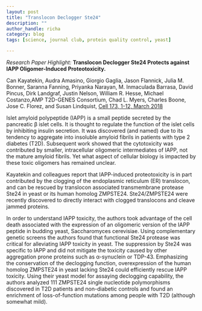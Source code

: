 ```yaml
---
layout: post
title: "Translocon Declogger Ste24"
description: ""
author_handle: richa
category: blog
tags: [science, journal club, protein quality control, yeast]

---
```

*Research Paper Highlight:*
 **Translocon Declogger Ste24 Protects against IAPP Oligomer-Induced Proteotoxicity.**

Can Kayatekin, Audra Amasino, Giorgio Gaglia, Jason Flannick, Julia M. Bonner, Saranna Fanning,
Priyanka Narayan, M. Inmaculada Barrasa, David Pincus, Dirk Landgraf, Justin Nelson, William R. Hesse, Michael Costanzo,AMP T2D-GENES Consortium, Chad L. Myers, Charles Boone, Jose C. Florez,
and Susan Lindquist, [Cell 173, 1-12, March 2018](https://pubmed.ncbi.nlm.nih.gov/29526462/)

<!--more-->

Islet amyloid polypeptide (IAPP) is a small peptide secreted by the pancreatic β islet cells. It is thought to regulate the function of the islet cells by inhibiting insulin secretion. It was discovered (and named) due to its tendency to aggregate into insoluble amyloid fibrils in patients with type 2 diabetes (T2D). Subsequent work showed that the cytotoxicity was contributed by smaller, intracellular oligomeric intermediates of IAPP, not the mature amyloid fibrils. Yet what aspect of cellular biology is impacted by these toxic oligomers has remained unclear.

Kayatekin and colleagues report that IAPP-induced proteotoxicity is in part contributed by the clogging of the endoplasmic reticulum (ER) translocon, and can be rescued by translocon associated transmembrane protease Ste24 in yeast or its human homolog ZMPSTE24. Ste24/ZMPSTE24 were recently discovered to directly interact with clogged translocons and cleave jammed proteins.

In order to understand IAPP toxicity, the authors took advantage of the cell death associated with the expression of an oligomeric version of the IAPP peptide in budding yeast, Saccharomyces cerevisiae. Using complementary genetic screens the authors found that functional Ste24 protease was critical for alleviating IAPP toxicity in yeast. The suppression by Ste24 was specific to IAPP and did not mitigate the toxicity caused by other aggregation prone proteins such as α-synuclein or TDP-43. Emphasizing the conservation of the declogging function, overexpression of the human homolog ZMPSTE24 in yeast lacking Ste24 could efficiently rescue IAPP toxicity. Using their yeast model for assaying declogging capability, the authors analyzed 111 ZMPSTE24 single nucleotide polymorphisms discovered in T2D patients and non-diabetic controls and found an enrichment of loss-of-function mutations among people with T2D (although somewhat mild).



